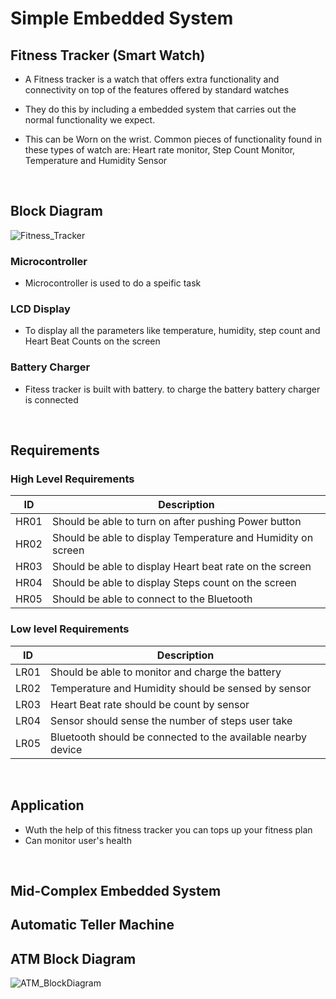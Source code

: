 # Simple Embedded System

## Fitness Tracker (Smart Watch)

-  A Fitness tracker is a watch that offers extra functionality and connectivity on top of the features offered by standard watches

-  They do this by including a embedded system that carries out the normal functionality we expect.

-  This can be Worn on the wrist. Common pieces of functionality found in these types of watch are: Heart rate monitor, Step Count Monitor, Temperature and Humidity Sensor
<br/>

## Block Diagram
![Fitness_Tracker](https://user-images.githubusercontent.com/98867361/154792665-3b9adea4-e928-490b-bed0-f8e5bf13630b.png)
<br/>

### Microcontroller
-  Microcontroller is used to do a speific task
 
### LCD Display
-  To display all the parameters like temperature, humidity, step count and Heart Beat Counts on the screen

### Battery Charger
-  Fitess tracker is built with battery. to charge the battery battery charger is connected
<br/>

## Requirements
### High Level Requirements 
| ID | Description | 
| ----- | ----- | 
| HR01 | Should be able to turn on after pushing Power button |
| HR02 | Should be able to display Temperature and Humidity on screen |
| HR03 | Should be able to display Heart beat rate on the screen |
| HR04 | Should be able to display Steps count on the screen |
| HR05 | Should be able to connect to the Bluetooth |

### Low level Requirements
| ID | Description |
| ------ | --------- | 
| LR01 | Should be able to monitor and charge the battery | 
| LR02 | Temperature and Humidity should be sensed by sensor |  
| LR03 | Heart Beat rate should be count by sensor | 
| LR04 | Sensor should sense the number of steps user take | 
| LR05 | Bluetooth should be connected to the available nearby device | 
<br/>

## Application

- Wuth the help of this fitness tracker you can tops up your fitness plan
- Can monitor user's health
<br/>

## Mid-Complex Embedded System

## Automatic Teller Machine

## ATM Block Diagram
![ATM_BlockDiagram](https://user-images.githubusercontent.com/98867361/154805841-384be628-4d9e-421e-89e3-7bc9a3374598.png)
